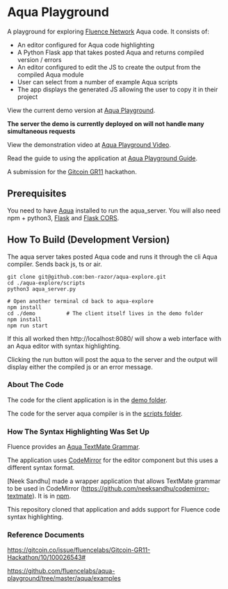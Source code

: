 # Aqua Playground

A playground for exploring [Fluence Network](https://fluence.network/) Aqua code. It consists of:

* An editor configured for Aqua code highlighting
* A Python Flask app that takes posted Aqua and returns compiled version / errors
* An editor configured to edit the JS to create the output from the compiled Aqua module
* User can select from a number of example Aqua scripts
* The app displays the generated JS allowing the user to copy it in their project

View the current demo version at [Aqua Playground](https://aqua-explore.web.app/).

**The server the demo is currently deployed on will not handle many simultaneous requests**

View the demonstration video at [Aqua Playground Video](https://www.youtube.com/watch?v=Mwmu2Q4Dako).

Read the guide to using the application at [Aqua Playground Guide](https://github.com/ben-razor/aqua-explore/blob/main/demo/docs/playground.md).

A submission for the [Gitcoin GR11](https://gitcoin.co/issue/fluencelabs/Gitcoin-GR11-Hackathon/10/100026543#) hackathon.

## Prerequisites

You need to have [Aqua](https://doc.fluence.dev/aqua-book/getting-started/installation) installed to run the aqua_server. You will also need npm + python3, [Flask](https://flask.palletsprojects.com/en/2.0.x/) and [Flask CORS](https://flask-cors.readthedocs.io/en/latest/).

## How To Build (Development Version)

The aqua server takes posted Aqua code and runs it through the cli Aqua compiler. Sends back js, ts or air.

```
git clone git@github.com:ben-razor/aqua-explore.git
cd ./aqua-explore/scripts
python3 aqua_server.py
```

```
# Open another terminal cd back to aqua-explore
npm install
cd ./demo          # The client itself lives in the demo folder
npm install
npm run start
```

If this all worked then http://localhost:8080/ will show a web interface with an Aqua editor with syntax highlighting. 

Clicking the run button will post the aqua to the server and the output will display either the compiled js or an error message.

### About The Code

The code for the client application is in the [demo folder](https://github.com/ben-razor/aqua-explore/tree/main/demo).

The code for the server aqua compiler is in the [scripts folder](https://github.com/ben-razor/aqua-explore/tree/main/scripts).

### How The Syntax Highlighting Was Set Up

Fluence provides an [Aqua TextMate Grammar](https://github.com/fluencelabs/aqua-vscode/blob/main/syntaxes/aqua.tmLanguage.json).

The application uses [CodeMirror](https://codemirror.net/) for the editor component but this uses a different syntax format.

[Neek Sandhu] made a wrapper application that allows TextMate grammar to be used in CodeMirror (https://github.com/neeksandhu/codemirror-textmate). It is in [npm](https://npm.io/package/codemirror-textmate).

This repository cloned that application and adds support for Fluence code syntax highlighting.

### Reference Documents

https://gitcoin.co/issue/fluencelabs/Gitcoin-GR11-Hackathon/10/100026543#

https://github.com/fluencelabs/aqua-playground/tree/master/aqua/examples
